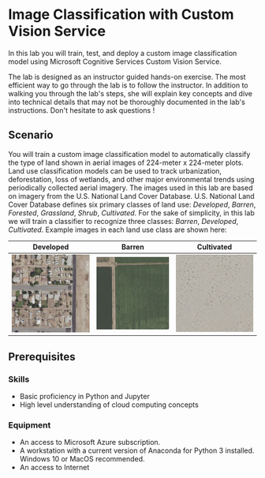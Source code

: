 # Image Classification with Custom Vision Service
In this lab you will train, test, and deploy a custom image classification model using Microsoft Cognitive Services Custom Vision Service. 

The lab is designed as an instructor guided hands-on exercise. The most efficient way to go through the lab is to follow the instructor. In addition to walking you through the lab's steps, she will explain key concepts and dive into technical details that may not be thoroughly documented in the lab's instructions. Don't hesitate to ask questions !

## Scenario

You will train a custom image classification model to automatically classify the type of land shown in aerial images of 224-meter x 224-meter plots. Land use classification models can be used to track urbanization, deforestation, loss of wetlands, and other major environmental trends using periodically collected aerial imagery. The images used in this lab are based on imagery from the U.S. National Land Cover Database. U.S. National Land Cover Database defines six primary classes of land use: *Developed*, *Barren*, *Forested*, *Grassland*, *Shrub*, *Cultivated*. For the sake of simplicity, in this lab we will train a classifier to recognize three classes: *Barren*, *Developed*, *Cultivated*.  Example images in each land use class are shown here:

Developed | Barren | Cultivated
--------- | ------ | ----------
![Developed](/Datasets/AerialSmall/train/Developed/ortho_1-1_hn_s_ca025_2016_1_104257.png) | ![Barren](/Datasets/AerialSmall/train/Cultivated/ortho_1-1_hn_s_ca025_2016_1_9900.png) | ![Cultivated](/Datasets/AerialSmall/train/Barren/ortho_1-1_hn_s_ca025_2016_1_7359.png)


## Prerequisites

### Skills
- Basic proficiency in Python and Jupyter
- High level understanding of cloud computing concepts

### Equipment

- An access to Microsoft Azure subscription.
- A workstation with a current version of Anaconda for Python 3 installed. Windows 10 or MacOS recommended. 
- An access to Internet



